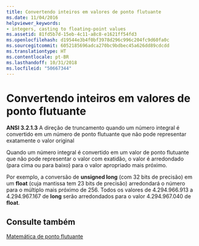 ```yaml
---
title: Convertendo inteiros em valores de ponto flutuante
ms.date: 11/04/2016
helpviewer_keywords:
- integers, casting to floating-point values
ms.assetid: 81fd5b7d-15eb-4c11-a8c8-e1621ff54fd3
ms.openlocfilehash: d19544e3b4f0bf3978d296c996c204fc9d60fa0c
ms.sourcegitcommit: 6052185696adca270bc9bdbec45a626dd89cdcdd
ms.translationtype: HT
ms.contentlocale: pt-BR
ms.lasthandoff: 10/31/2018
ms.locfileid: "50667344"
---
```

# <a name="casting-integers-to-floating-point-values"></a>Convertendo inteiros em valores de ponto flutuante

**ANSI 3.2.1.3** A direção de truncamento quando um número integral é convertido em um número de ponto flutuante que não pode representar exatamente o valor original

Quando um número integral é convertido em um valor de ponto flutuante que não pode representar o valor com exatidão, o valor é arredondado (para cima ou para baixo) para o valor apropriado mais próximo.

Por exemplo, a conversão de **unsigned long** (com 32 bits de precisão) em um **float** (cuja mantissa tem 23 bits de precisão) arredondará o número para o múltiplo mais próximo de 256. Todos os valores de 4.294.966.913 a 4.294.967.167 de **long** serão arredondados para o valor 4.294.967.040 de **float**.

## <a name="see-also"></a>Consulte também

[Matemática de ponto flutuante](../c-language/floating-point-math.md)